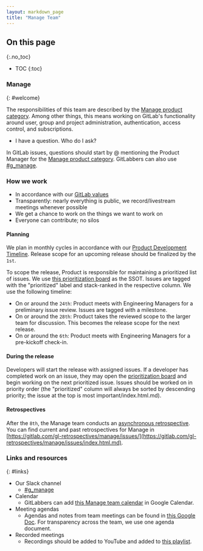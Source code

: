 ```yaml
---
layout: markdown_page
title: "Manage Team"
---
```


## On this page
{:.no_toc}

- TOC
{:toc}

### Manage
{: #welcome}

The responsibilities of this team are described by the [Manage product
category](https://github.com/daijapan/test/tree/master/product/categories/#manage/index.html.md). Among other things, this means 
working on GitLab's functionality around user, group and project administration, 
authentication, access control, and subscriptions.

* I have a question. Who do I ask?

In GitLab issues, questions should start by @ mentioning the Product Manager for the [Manage product
category](https://github.com/daijapan/test/tree/master/product/categories/#dev/index.html.md). GitLabbers can also use [#g_manage](https://gitlab.slack.com/messages/CBFCUM0RX/index.html.md).

### How we work

* In accordance with our [GitLab values](https://about.gitlab.comhttps://github.com/daijapan/test/tree/master/values/index.html.md)
* Transparently: nearly everything is public, we record/livestream meetings whenever possible
* We get a chance to work on the things we want to work on
* Everyone can contribute; no silos

#### Planning

We plan in monthly cycles in accordance with our [Product Development Timeline](https://about.gitlab.comhttps://github.com/daijapan/test/tree/master/engineering/workflow/#product-development-timeline/index.html.md). 
Release scope for an upcoming release should be finalized by the `1st`.

To scope the release, Product is responsible for maintaining a prioritized list of issues. We use
[this prioritization board](https://gitlab.com/groups/gitlab-org/-/boards/759099?=&label_name[]=Manage&label_name[]=backend/index.html.md) 
as the SSOT. Issues are tagged with the "prioritized" label and stack-ranked in the respective column. We use the following timeline:

* On or around the `24th`: Product meets with Engineering Managers for a preliminary issue review. Issues are tagged with a milestone.
* On or around the `28th`: Product takes the reviewed scope to the larger team for discussion. This becomes the release scope for the next release.
* On or around the `6th`: Product meets with Engineering Managers for a pre-kickoff check-in.

#### During the release

Developers will start the release with assigned issues. If a developer has completed work on an issue, 
they may open the [prioritization board](https://gitlab.com/groups/gitlab-org/-/boards/683524?scope=all&utf8=%E2%9C%93&state=opened&label_name[]=Manage&label_name[]=prioritized/index.html.md) 
and begin working on the next prioritized issue. Issues should be worked on in priority order 
(the "prioritized" column will always be sorted by descending priority; the issue at the top is most important/index.html.md).

#### Retrospectives

After the `8th`, the Manage team conducts an [asynchronous retrospective](https://about.gitlab.comhttps://github.com/daijapan/test/tree/master/engineering/management/team-retrospectives/index.html.md). You can find current and past retrospectives for Manage in [https://gitlab.com/gl-retrospectives/manage/issues/](https://gitlab.com/gl-retrospectives/manage/issues/index.html.md).

### Links and resources
{: #links}

* Our Slack channel
  * [#g_manage](https://gitlab.slack.com/messages/CBFCUM0RX/index.html.md)
* Calendar
  * GitLabbers can add [this Manage team calendar](https://calendar.google.com/calendar/b/1?cid=Z2l0bGFiLmNvbV9rOWYyN2lqamExaGoxNzZvbmNuMWU4cXF2a0Bncm91cC5jYWxlbmRhci5nb29nbGUuY29t/index.html.md) in Google Calendar.
* Meeting agendas
  * Agendas and notes from team meetings can be found in [this Google Doc](https://docs.google.com/document/d/1kE8udlwjAiMjZW4p1yARUPNmBgHYReK4Ks5xOJW6Tdw/edit/index.html.md). For transparency across the team, we use one agenda document.
* Recorded meetings
  * Recordings should be added to YouTube and added to [this playlist](https://www.youtube.com/playlist?list=PLFGfElNsQthZ-D0khZ_NSb5Bdl2xkF97m/index.html.md).
